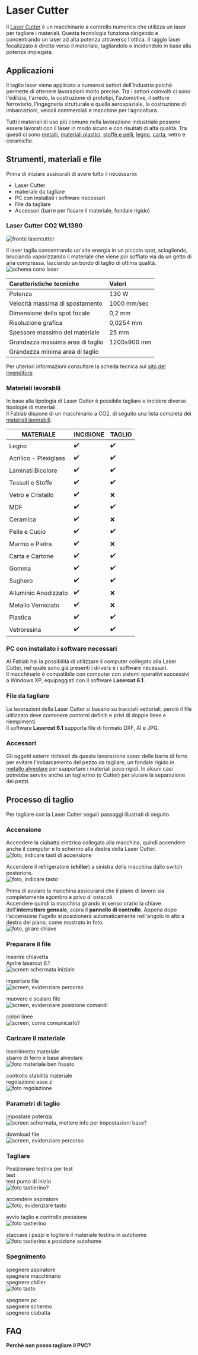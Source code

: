 # Laser Cutter
Il [Laser Cutter](https://en.wikipedia.org/wiki/Laser_cutting) è un macchinario a controllo numerico che utilizza un laser per tagliare i materiali. Questa tecnologia funziona dirigendo e concentrando un laser ad alta potenza attraverso l'ottica. Il raggio laser focalizzato è diretto verso il materiale, tagliandolo o incidendolo in base alla potenza impiegata.

## Applicazioni
Il taglio laser viene applicato a numerosi settori dell’industria poichè permette di ottenere lavorazioni molto precise. Tra i settori coinvolti ci sono l'edilizia, l'arredo, la costruzione di prototipi, l’automotive, il settore ferroviario, l’ingegneria strutturale e quella aerospaziale, la costruzione di imbarcazioni, veicoli commerciali e macchine per l’agricoltura.

Tutti i materiali di uso più comune nella lavorazione industriale possono essere lavorati con il laser in modo sicuro e con risultati di alta qualità. Tra questi ci sono [metalli](https://www.materiali-per-incisione.it/materiali-laser/metalli.html), [materiali plastici](https://www.materiali-per-incisione.it/materiali-laser/acrilico.html), [stoffe e pelli](https://www.materiali-per-incisione.it/materiali-laser/laserleather.html), [legno](https://www.materiali-per-incisione.it/materiali-laser/legno-per-incisione.html), [carta](https://www.materiali-per-incisione.it/materiali-laser/laserpaper.html), vetro e ceramiche. 

## Strumenti, materiali e file
Prima di iniziare assicurati di avere tutto il necessario:
- Laser Cutter
- materiale da tagliare
- PC con installati i software necessari
- File da tagliare
- Accessori (barre per fissare il materiale, fondale rigido)

### Laser Cutter CO2 WL1390
![fronte lasercutter](https://via.placeholder.com/600x300) 

Il laser taglia concentrando un'alta energia in un piccolo spot, sciogliendo, bruciando vaporizzando il materiale che viene poi soffiato via da un getto di aria compressa, lasciando un bordo di taglio di ottima qualità.
![schema cono laser](https://via.placeholder.com/600x300) 
<!-- inserire foto del cono laser, slide marco -->

| Caratteristiche tecniche           | Valori                                   |   
|:-----------------------------------|:-----------------------------------------|   
| Potenza                            | 130 W                                    |
| Velocità massima di spostamento    | 1000 mm/sec                              |   
| Dimensione dello spot focale       | 0,2 mm                                   |   
| Risoluzione grafica                | 0,0254 mm                                |   
| Spessore massimo del materiale     | 25 mm                                    |      
| Grandezza massima area di taglio   | 1200x900 mm                              |   
| Grandezza minima area di taglio    |                                          |        

Per ulteriori informazioni consultare la scheda tecnica sul [sito del rivenditore](https://www.ricami.piemonte.it/-/plotter-laser-co2-1300x900mm-wl1390)

### Materiali lavorabili
In base alla tipologia di Laser Cutter è possibile tagliare e incidere diverse tipologie di materiali.   
Il Fablab dispone di un macchinario a CO2, di seguito una lista completa dei [materiali lavorabili](https://www.worklinestore.com/pagina/elenco-materiali).   

| MATERIALE              |INCISIONE    	      | TAGLIO             |   
|------------------------|--------------------|--------------------|   
| Legno		             | :heavy_check_mark: | :heavy_check_mark: |   
| Acrilico - Plexiglass  | :heavy_check_mark: | :heavy_check_mark: |   
| Laminati Bicolore	     | :heavy_check_mark: | :heavy_check_mark: |   
| Tessuti e Stoffe       | :heavy_check_mark: | :heavy_check_mark: |   
| Vetro e Cristallo      | :heavy_check_mark: | :x:                |   
| MDF                    | :heavy_check_mark: | :heavy_check_mark: |   
| Ceramica               | :heavy_check_mark: | :x:                |    
| Pelle e Cuoio          | :heavy_check_mark: | :heavy_check_mark: |   
| Marmo e Pietra         | :heavy_check_mark: | :x:                |   
| Carta e Cartone	     | :heavy_check_mark: | :heavy_check_mark: |   
| Gomma                  | :heavy_check_mark: | :heavy_check_mark: |   
| Sughero                | :heavy_check_mark: | :heavy_check_mark: |   
| Alluminio Anodizzato   | :heavy_check_mark: | :x:                |   
| Metallo Verniciato     | :heavy_check_mark: | :x:                |   
| Plastica               | :heavy_check_mark: | :heavy_check_mark: |   
| Vetroresina            | :heavy_check_mark: | :heavy_check_mark: |   

### PC con installato i software necessari
Al Fablab hai la possibilità di utilizzare il computer collegato alla Laser Cutter, nel quale sono già presenti i drivers e i software necessari.   
Il macchinario è compatibile con computer con sistemi operativi successivi a Windows XP, equipaggiati con il software __Lasercut 6.1__.  

### File da tagliare
Le lavorazioni della Laser Cutter si basano su tracciati vettoriali, perciò il file utilizzato deve contenere contorni definiti e privi di doppie linee e riempimenti.   
Il software __Lasercut 6.1__ supporta file di formato DXF, AI e JPG.
<!-- controllare che ai e jpg funzionino, bpm funziona? -->

### Accessori
Gli oggetti esterni richiesti da questa lavorazione sono: delle barre di ferro per evitare l'imbarcamento del pezzo da tagliare, un fondale rigido in [metallo alveolare](https://www.cel.eu/it/prodotti/alveolari/alluminio) per supportare i materiali poco rigidi. In alcuni casi potrebbe servire anche un taglierino (o Cutter) per aiutare la separazione dei pezzi.

## Processo di taglio

Per tagliare con la Laser Cutter segui i passaggi illustrati di seguito.

### Accensione
Accendere la ciabatta elettrica collegata alla macchina, quindi accendere anche il computer e lo schermo alla destra della Laser Cutter.   
![foto, indicare tasti di accensione](img/laser-cutter-accensione-pc.jpg)

Accendere il refrigeratore (__chiller__) a sinistra della macchina dallo switch posteriore.   
![foto, indicare tasto](img/laser-cutter-accensione-chiller.jpg)

Prima di avviare la macchina assicurarsi che il piano di lavoro sia completamente sgombro e privo di ostacoli.    
Accendere quindi la macchina girando in senso orario la chiave dell'__interruttore geneale__, sopra il __pannello di controllo__. Appena dopo l'accensione l'ugello si posizionerà automaticamente nell'angolo in alto a destra del piano, come mostrato in foto.   
![foto, girare chiave](img/laser-cutter-accensione-macchina.jpg)

### Preparare il file   
Inserire chiavetta   
Aprire lasercut 6.1   
![screen schermata iniziale](https://via.placeholder.com/600x300)

importare file   
![screen, evidenziare percorso](https://via.placeholder.com/600x300)

muovere e scalare file   
![screen, evidenziare posizione comandi](https://via.placeholder.com/600x300)

colori linee   
![screen, come comunicarlo?](https://via.placeholder.com/600x300)
<!-- per questa parte vedere se sul manuale c'è qualcosa di chiaro -->

### Caricare il materiale 
Inserimento materiale   
sbarre di ferro e base alveolare   
![foto materiale ben fissato](https://via.placeholder.com/600x300)

controllo stabilità materiale   
regolazione asse z   
![foto regolazione](https://via.placeholder.com/600x300)

### Parametri di taglio
<!-- questa parte metterla insieme alla preparazione file? -->
impostare potenza   
![screen schermata, mettere info per impostazioni base?](https://via.placeholder.com/600x300)

download file   
![screen, evidenziare percorso](https://via.placeholder.com/600x300)

### Tagliare
Posizionare testina per test   
test   
test punto di inizio   
![foto tastierino?](https://via.placeholder.com/600x300)
<!-- per questa parte vedere se sul manuale c'è qualcosa di chiaro -->

accendere aspiratore   
![foto, evidenziare tasto](https://via.placeholder.com/600x300)

avvio taglio e controllo pressione   
![foto tastierino](https://via.placeholder.com/600x300)

staccare i pezzi e togliere il materiale
testina in autohome
![foto tastierino e posizione autohome](https://via.placeholder.com/600x300)

### Spegnimento 
spegnere aspiratore   
spegnere macchinario   
spegnere chiller   
![foto tasto](https://via.placeholder.com/600x300)

spegnere pc   
spegnere schermo   
spegnere ciabatta   




## FAQ
__Perchè non posso tagliare il PVC?__